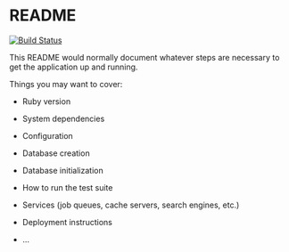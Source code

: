 # README

[![Build Status](https://travis-ci.org/Autholius/blue-corundum.svg?branch=master)](https://travis-ci.org/github/Autholius/blue-corundum)

This README would normally document whatever steps are necessary to get the
application up and running.

Things you may want to cover:

* Ruby version

* System dependencies

* Configuration

* Database creation

* Database initialization

* How to run the test suite

* Services (job queues, cache servers, search engines, etc.)

* Deployment instructions

* ...
